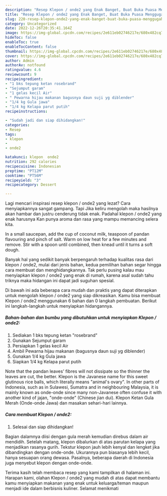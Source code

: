 ```yaml
---
description: "Resep Klepon / onde2 yang Enak Banget, Buat Buka Puasa Menggugah Selera"
title: "Resep Klepon / onde2 yang Enak Banget, Buat Buka Puasa Menggugah Selera"
slug: 220-resep-klepon-onde2-yang-enak-banget-buat-buka-puasa-menggugah-selera
category: Uncategorized
date: 2022-12-26T20:35:41.164Z
image: https://img-global.cpcdn.com/recipes/2e611eb02746217e/680x482cq70/klepon-onde2-foto-resep-utama.jpg
hideToc: false
enableToc: true
enableTocContent: false
thumbnail: https://img-global.cpcdn.com/recipes/2e611eb02746217e/680x482cq70/klepon-onde2-foto-resep-utama.jpg
cover: https://img-global.cpcdn.com/recipes/2e611eb02746217e/680x482cq70/klepon-onde2-foto-resep-utama.jpg
author: Admin
authorAv: notfound
ratingvalue: 4.6
reviewcount: 9
recipeingredient:
- "1 bks tepung ketan rosebrand"
- "Sejumput garam"
- "1 gelas kecil Air"
- " Pewarna hijau makanan bagusnya daun suji yg diblender"
- "1/4 kg Gula jawa"
- "1/4 kg Kelapa parut putih"
recipeinstructions:

- "Sudah jadi dan siap dihidangkan!"
categories:
- Resep
tags:
- klepon
- 
- onde2

katakunci: klepon  onde2 
nutrition: 292 calories
recipecuisine: Indonesian
preptime: "PT12M"
cooktime: "PT56M"
recipeyield: "3"
recipecategory: Dessert

---
```



Lagi mencari inspirasi resep klepon / onde2 yang lezat? Cara menyiapkannya sangat gampang. Tapi Jika keliru mengolah maka hasilnya akan hambar dan justru cenderung tidak enak. Padahal klepon / onde2 yang enak harusnya Kan punya aroma dan rasa yang mampu memancing selera kita.


In a small saucepan, add the cup of coconut milk, teaspoon of pandan flavouring and pinch of salt. Warm on low heat for a few minutes and remove. Stir with a spoon until combined, then knead until it turns a soft dough.

Banyak hal yang sedikit banyak berpengaruh terhadap kualitas rasa dari klepon / onde2, mulai dari jenis bahan, kedua pemilihan bahan segar hingga cara membuat dan menghidangkannya. Tak perlu pusing kalau mau menyiapkan klepon / onde2 yang enak di rumah, karena asal sudah tahu triknya maka hidangan ini dapat jadi suguhan spesial.


Di bawah ini ada beberapa cara mudah dan praktis yang dapat diterapkan untuk mengolah klepon / onde2 yang siap dikreasikan. Kamu bisa membuat Klepon / onde2 menggunakan 6 bahan dan 0 langkah pembuatan. Berikut ini langkah-langkah untuk menyiapkan hidangannya.

<!--inarticleads1-->

##### Bahan-bahan dan bumbu yang dibutuhkan untuk menyiapkan Klepon / onde2:

1. Sediakan 1 bks tepung ketan &#34;rosebrand&#34;
1. Gunakan Sejumput garam
1. Persiapkan 1 gelas kecil Air
1. Ambil  Pewarna hijau makanan (bagusnya daun suji yg diblender)
1. Gunakan 1/4 kg Gula jawa
1. Siapkan 1/4 kg Kelapa parut putih


Note that the pandan leaves&#39; fibres will not dissipate so the thinner the leaves are cut, the better. Klepon is the Javanese name for this sweet glutinous rice balls, which literally means &#34;animal&#39;s ovary&#34;. In other parts of Indonesia, such as in Sulawesi, Sumatra and in neighbouring Malaysia, it is mainly known as onde-onde since many non-Javanese often confuse it with another kind of jajan, &#34;onde-onde&#34; (Chinese jian dui). Klepon Ketan Gula Merah (Onde-onde Jawa) dan masakan sehari-hari lainnya. 

<!--inarticleads2-->

##### Cara membuat Klepon / onde2:


1. Selesai dan siap dihidangkan!

Bagian dalamnya diisi dengan gula merah kemudian direbus dalam air mendidih. Setelah matang, klepon dibalurkan di atas parutan kelapa yang menjadikan rasanya gurih. Tekstur klepon jauh lebih kenyal dan lengket jika dibandingkan dengan onde-onde. Ukurannya pun biasanya lebih kecil, hanya sesuapan orang dewasa. Pasalnya, beberapa daerah di Indonesia juga menyebut klepon dengan onde-onde. 

Terima kasih telah membaca resep yang kami tampilkan di halaman ini. Harapan kami, olahan Klepon / onde2 yang mudah di atas dapat membantu kamu menyiapkan makanan yang enak untuk keluarga/teman maupun menjadi ide dalam berbisnis kuliner. Selamat menikmati
